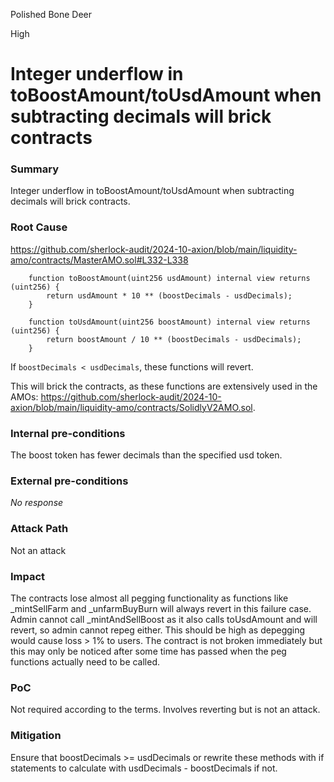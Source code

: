 Polished Bone Deer

High

# Integer underflow in toBoostAmount/toUsdAmount when subtracting decimals will brick contracts

### Summary

Integer underflow in toBoostAmount/toUsdAmount when subtracting decimals will brick contracts.

### Root Cause

https://github.com/sherlock-audit/2024-10-axion/blob/main/liquidity-amo/contracts/MasterAMO.sol#L332-L338

```solidity
    function toBoostAmount(uint256 usdAmount) internal view returns (uint256) {
        return usdAmount * 10 ** (boostDecimals - usdDecimals);
    }

    function toUsdAmount(uint256 boostAmount) internal view returns (uint256) {
        return boostAmount / 10 ** (boostDecimals - usdDecimals);
    }
```

If `boostDecimals < usdDecimals`, these functions will revert. 

This will brick the contracts, as these functions are extensively used in the AMOs: https://github.com/sherlock-audit/2024-10-axion/blob/main/liquidity-amo/contracts/SolidlyV2AMO.sol. 

### Internal pre-conditions

The boost token has fewer decimals than the specified usd token.

### External pre-conditions

_No response_

### Attack Path

Not an attack

### Impact

The contracts lose almost all pegging functionality as functions like _mintSellFarm and _unfarmBuyBurn will always revert in this failure case. Admin cannot call _mintAndSellBoost as it also calls toUsdAmount and will revert, so admin cannot repeg either. This should be high as depegging would cause loss > 1% to users. The contract is not broken immediately but this may only be noticed after some time has passed when the peg functions actually need to be called.

### PoC

Not required according to the terms. Involves reverting but is not an attack.

### Mitigation

Ensure that boostDecimals >= usdDecimals or rewrite these methods with if statements to calculate with usdDecimals - boostDecimals if not.